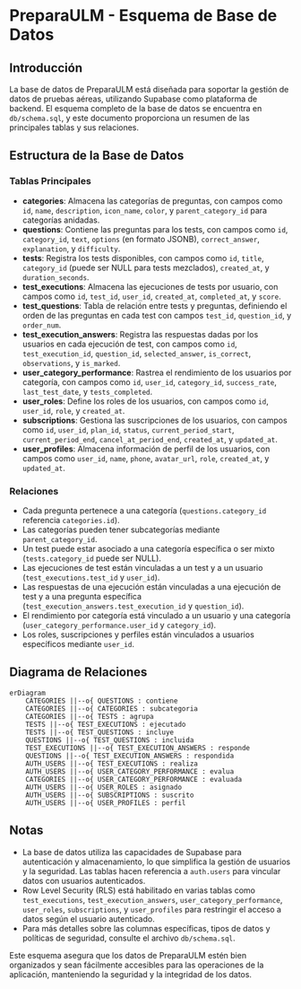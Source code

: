 # PreparaULM - Esquema de Base de Datos

## Introducción
La base de datos de PreparaULM está diseñada para soportar la gestión de datos de pruebas aéreas, utilizando Supabase como plataforma de backend. El esquema completo de la base de datos se encuentra en `db/schema.sql`, y este documento proporciona un resumen de las principales tablas y sus relaciones.

## Estructura de la Base de Datos

### Tablas Principales
- **categories**: Almacena las categorías de preguntas, con campos como `id`, `name`, `description`, `icon_name`, `color`, y `parent_category_id` para categorías anidadas.
- **questions**: Contiene las preguntas para los tests, con campos como `id`, `category_id`, `text`, `options` (en formato JSONB), `correct_answer`, `explanation`, y `difficulty`.
- **tests**: Registra los tests disponibles, con campos como `id`, `title`, `category_id` (puede ser NULL para tests mezclados), `created_at`, y `duration_seconds`.
- **test_executions**: Almacena las ejecuciones de tests por usuario, con campos como `id`, `test_id`, `user_id`, `created_at`, `completed_at`, y `score`.
- **test_questions**: Tabla de relación entre tests y preguntas, definiendo el orden de las preguntas en cada test con campos `test_id`, `question_id`, y `order_num`.
- **test_execution_answers**: Registra las respuestas dadas por los usuarios en cada ejecución de test, con campos como `id`, `test_execution_id`, `question_id`, `selected_answer`, `is_correct`, `observations`, y `is_marked`.
- **user_category_performance**: Rastrea el rendimiento de los usuarios por categoría, con campos como `id`, `user_id`, `category_id`, `success_rate`, `last_test_date`, y `tests_completed`.
- **user_roles**: Define los roles de los usuarios, con campos como `id`, `user_id`, `role`, y `created_at`.
- **subscriptions**: Gestiona las suscripciones de los usuarios, con campos como `id`, `user_id`, `plan_id`, `status`, `current_period_start`, `current_period_end`, `cancel_at_period_end`, `created_at`, y `updated_at`.
- **user_profiles**: Almacena información de perfil de los usuarios, con campos como `user_id`, `name`, `phone`, `avatar_url`, `role`, `created_at`, y `updated_at`.

### Relaciones
- Cada pregunta pertenece a una categoría (`questions.category_id` referencia `categories.id`).
- Las categorías pueden tener subcategorías mediante `parent_category_id`.
- Un test puede estar asociado a una categoría específica o ser mixto (`tests.category_id` puede ser NULL).
- Las ejecuciones de test están vinculadas a un test y a un usuario (`test_executions.test_id` y `user_id`).
- Las respuestas de una ejecución están vinculadas a una ejecución de test y a una pregunta específica (`test_execution_answers.test_execution_id` y `question_id`).
- El rendimiento por categoría está vinculado a un usuario y una categoría (`user_category_performance.user_id` y `category_id`).
- Los roles, suscripciones y perfiles están vinculados a usuarios específicos mediante `user_id`.

## Diagrama de Relaciones

```mermaid
erDiagram
    CATEGORIES ||--o{ QUESTIONS : contiene
    CATEGORIES ||--o{ CATEGORIES : subcategoria
    CATEGORIES ||--o{ TESTS : agrupa
    TESTS ||--o{ TEST_EXECUTIONS : ejecutado
    TESTS ||--o{ TEST_QUESTIONS : incluye
    QUESTIONS ||--o{ TEST_QUESTIONS : incluida
    TEST_EXECUTIONS ||--o{ TEST_EXECUTION_ANSWERS : responde
    QUESTIONS ||--o{ TEST_EXECUTION_ANSWERS : respondida
    AUTH_USERS ||--o{ TEST_EXECUTIONS : realiza
    AUTH_USERS ||--o{ USER_CATEGORY_PERFORMANCE : evalua
    CATEGORIES ||--o{ USER_CATEGORY_PERFORMANCE : evaluada
    AUTH_USERS ||--o{ USER_ROLES : asignado
    AUTH_USERS ||--o{ SUBSCRIPTIONS : suscrito
    AUTH_USERS ||--o{ USER_PROFILES : perfil
```

## Notas
- La base de datos utiliza las capacidades de Supabase para autenticación y almacenamiento, lo que simplifica la gestión de usuarios y la seguridad. Las tablas hacen referencia a `auth.users` para vincular datos con usuarios autenticados.
- Row Level Security (RLS) está habilitado en varias tablas como `test_executions`, `test_execution_answers`, `user_category_performance`, `user_roles`, `subscriptions`, y `user_profiles` para restringir el acceso a datos según el usuario autenticado.
- Para más detalles sobre las columnas específicas, tipos de datos y políticas de seguridad, consulte el archivo `db/schema.sql`.

Este esquema asegura que los datos de PreparaULM estén bien organizados y sean fácilmente accesibles para las operaciones de la aplicación, manteniendo la seguridad y la integridad de los datos. 